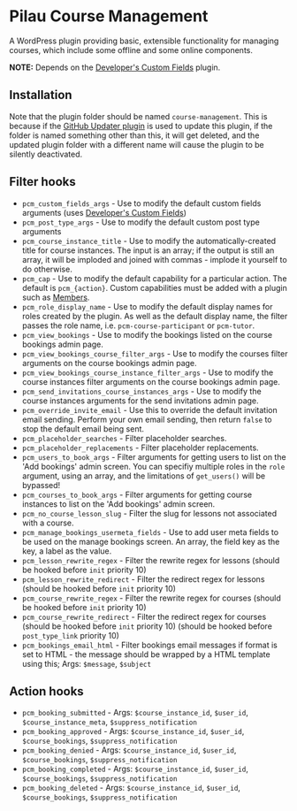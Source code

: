 # Pilau Course Management

A WordPress plugin providing basic, extensible functionality for managing courses, which include some offline and some online components.

**NOTE:** Depends on the [Developer's Custom Fields](https://github.com/gyrus/WordPress-Developers-Custom-Fields) plugin.

## Installation

Note that the plugin folder should be named `course-management`. This is because if the [GitHub Updater plugin](https://github.com/afragen/github-updater) is used to update this plugin, if the folder is named something other than this, it will get deleted, and the updated plugin folder with a different name will cause the plugin to be silently deactivated.

## Filter hooks

* `pcm_custom_fields_args` - Use to modify the default custom fields arguments (uses [Developer's Custom Fields](http://sltaylor.co.uk/wordpress/developers-custom-fields-docs/))
* `pcm_post_type_args` - Use to modify the default custom post type arguments
* `pcm_course_instance_title` - Use to modify the automatically-created title for course instances. The input is an array; if the output is still an array, it will be imploded and joined with commas - implode it yourself to do otherwise.
* `pcm_cap` - Use to modify the default capability for a particular action. The default is `pcm_{action}`. Custom capabilities must be added with a plugin such as [Members](http://wordpress.org/plugins/members/).
* `pcm_role_display_name` - Use to modify the default display names for roles created by the plugin. As well as the default display name, the filter passes the role name, i.e. `pcm-course-participant` or `pcm-tutor`.
* `pcm_view_bookings` - Use to modify the bookings listed on the course bookings admin page.
* `pcm_view_bookings_course_filter_args` - Use to modify the courses filter arguments on the course bookings admin page.
* `pcm_view_bookings_course_instance_filter_args` - Use to modify the course instances filter arguments on the course bookings admin page.
* `pcm_send_invitations_course_instances_args` - Use to modify the course instances arguments for the send invitations admin page.
* `pcm_override_invite_email` - Use this to override the default invitation email sending. Perform your own email sending, then return `false` to stop the default email being sent.
* `pcm_placeholder_searches` - Filter placeholder searches.
* `pcm_placeholder_replacements` - Filter placeholder replacements.
* `pcm_users_to_book_args` - Filter arguments for getting users to list on the 'Add bookings' admin screen. You can specifiy multiple roles in the `role` argument, using an array, and the limitations of `get_users()` will be bypassed!
* `pcm_courses_to_book_args` - Filter arguments for getting course instances to list on the 'Add bookings' admin screen.
* `pcm_no_course_lesson_slug` - Filter the slug for lessons not associated with a course.
* `pcm_manage_bookings_usermeta_fields` - Use to add user meta fields to be used on the manage bookings screen. An array, the field key as the key, a label as the value.
* `pcm_lesson_rewrite_regex` - Filter the rewrite regex for lessons (should be hooked before `init` priority 10)
* `pcm_lesson_rewrite_redirect` - Filter the redirect regex for lessons (should be hooked before `init` priority 10)
* `pcm_course_rewrite_regex` - Filter the rewrite regex for courses (should be hooked before `init` priority 10)
* `pcm_course_rewrite_redirect` - Filter the redirect regex for courses (should be hooked before `init` priority 10)
 (should be hooked before `post_type_link` priority 10)
* `pcm_bookings_email_html` - Filter bookings email messages if format is set to HTML - the message should be wrapped by a HTML template using this; Args: `$message`, `$subject`

## Action hooks

* `pcm_booking_submitted` - Args: `$course_instance_id`, `$user_id`, `$course_instance_meta`, `$suppress_notification`
* `pcm_booking_approved` - Args: `$course_instance_id`, `$user_id`, `$course_bookings`, `$suppress_notification`
* `pcm_booking_denied` - Args: `$course_instance_id`, `$user_id`, `$course_bookings`, `$suppress_notification`
* `pcm_booking_completed` - Args: `$course_instance_id`, `$user_id`, `$course_bookings`, `$suppress_notification`
* `pcm_booking_deleted` - Args: `$course_instance_id`, `$user_id`, `$course_bookings`, `$suppress_notification`
